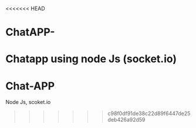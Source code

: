<<<<<<< HEAD
# ChatAPP-
Chatapp using node Js (socket.io)
=======
# Chat-APP
Node Js, scoket.io
>>>>>>> c98f0df91de38c22d89f6447de25deb426a92d59
